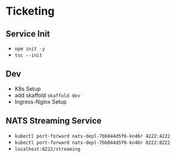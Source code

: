 # Ticketing

## Service Init

- `npm init -y`
- `tsc --init`

## Dev

- K8s Setup
- add skaffold `skaffold dev`
- Ingress-Nginx Setup

## NATS Streaming Service

- `kubectl port-forward nats-depl-7bb844d5f6-kn46r 4222:4222`
- `kubectl port-forward nats-depl-7bb844d5f6-kn46r 8222:8222`
- `localhost:8222/streaming`
